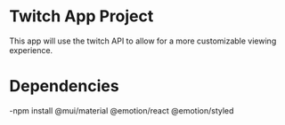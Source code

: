 # Twitch App Project

This app will use the twitch API to allow for a more customizable viewing experience.

# Dependencies

-npm install @mui/material @emotion/react @emotion/styled
